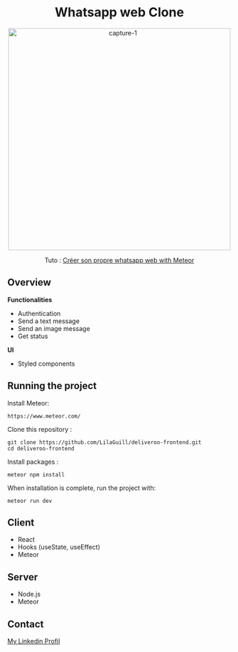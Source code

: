 <h1 align="center">Whatsapp web Clone</h1>

<p align="center">
  <img width="500" src="https://github.com/LilaGuill/deliveroo-frontend/blob/master/public/Kapture.gif" alt="capture-1">
</p>

<p align="center">
  Tuto : <a href="https://www.udemy.com/course/react-creer-son-propre-whatsapp-web-9-puissants-secrets/" target="_blank"> 
   Créer son propre whatsapp web with Meteor</a>
</p>

## Overview

**Functionalities**

- Authentication
- Send a text message
- Send an image message
- Get status

**UI**

- Styled components

## Running the project

Install Meteor:

```
https://www.meteor.com/
```

Clone this repository :

```
git clone https://github.com/LilaGuill/deliveroo-frontend.git
cd deliveroo-frontend
```

Install packages :

```
meteor npm install
```

When installation is complete, run the project with:

```
meteor run dev
```

## Client

- React
- Hooks (useState, useEffect)
- Meteor

## Server

- Node.js
- Meteor

## Contact

<a href="https://www.linkedin.com/in/lila-guillermic-66542476/" target="_blank">My Linkedin Profil</a>
